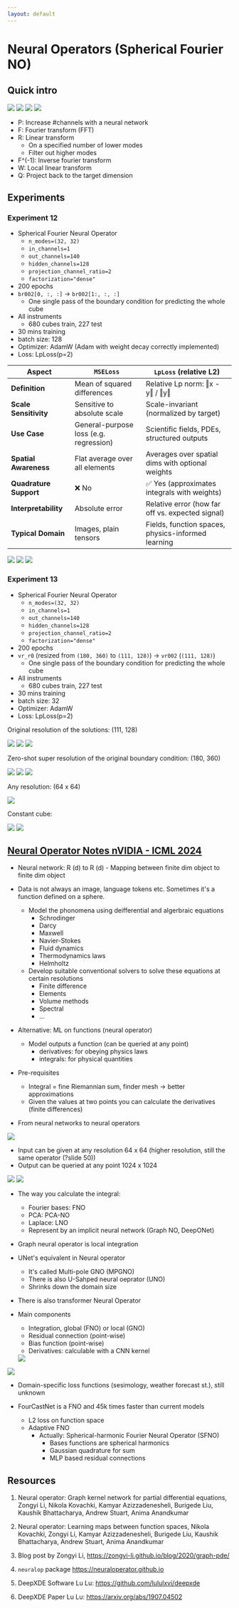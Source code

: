 ```yaml
---
layout: default
---
```

# Neural Operators (Spherical Fourier NO)

## Quick intro
<img src='resources/week_15/nn-to-no.png'/>
<img src='resources/week_15/no-1.png'/>
<img src='resources/week_15/no-2.png'/>
<img src='https://zongyi-li.github.io/neural-operator/img/fourier_full_arch5.png'/>

- P: Increase #channels with a neural network
- F: Fourier transform (FFT)
- R: Linear transform
    - On a specified number of lower modes
    - Filter out higher modes
- F^(-1): Inverse fourier transform
- W: Local linear transform
- Q: Project back to the target dimension


## Experiments

### Experiment 12

- Spherical Fourier Neural Operator
    - `n_modes=(32, 32)`
    - `in_channels=1`
    - `out_channels=140`
    - `hidden_channels=128`
    - `projection_channel_ratio=2`
    - `factorization="dense"`
- 200 epochs
- `br002[0, :, :]` -> `br002[1:, :, :]`
    - One single pass of the boundary condition for predicting the whole cube
- All instruments
    - 680 cubes train, 227 test
- 30 mins training
- batch size: 128
- Optimizer: AdamW (Adam with weight decay correctly implemented)
- Loss: LpLoss(p=2)

| Aspect                     | `MSELoss`                             | `LpLoss` (relative L2)                             |
|----------------------------|----------------------------------------|----------------------------------------------------|
| **Definition**             | Mean of squared differences            | Relative Lp norm: ‖x - y‖ / ‖y‖                     |
| **Scale Sensitivity**      | Sensitive to absolute scale            | Scale-invariant (normalized by target)             |
| **Use Case**               | General-purpose loss (e.g. regression) | Scientific fields, PDEs, structured outputs        |
| **Spatial Awareness**      | Flat average over all elements         | Averages over spatial dims with optional weights   |
| **Quadrature Support**     | ❌ No                                  | ✅ Yes (approximates integrals with weights)        |
| **Interpretability**       | Absolute error                         | Relative error (how far off vs. expected signal)   |
| **Typical Domain**         | Images, plain tensors                  | Fields, function spaces, physics-informed learning |


<img src='resources/week_15/exp_12_1.gif'>
<img src='resources/week_15/exp_12_2.gif'>
<img src='resources/week_15/exp_12_3.gif'>


### Experiment 13

- Spherical Fourier Neural Operator
    - `n_modes=(32, 32)`
    - `in_channels=1`
    - `out_channels=140`
    - `hidden_channels=128`
    - `projection_channel_ratio=2`
    - `factorization="dense"`
- 200 epochs
- `vr_r0` (resized from `(180, 360)` to `(111, 128)`) -> `vr002` (`(111, 128)`)
    - One single pass of the boundary condition for predicting the whole cube
- All instruments
    - 680 cubes train, 227 test
- 30 mins training
- batch size: 32
- Optimizer: AdamW
- Loss: LpLoss(p=2)

Original resolution of the solutions: (111, 128)

<img src='resources/week_15/exp_13_1.gif'>
<img src='resources/week_15/exp_13_2.gif'>
<img src='resources/week_15/exp_13_3.gif'>

Zero-shot super resolution of the original boundary condition: (180, 360)

<img src='resources/week_15/exp_13_4.gif'>
<img src='resources/week_15/exp_13_5.gif'>
<img src='resources/week_15/exp_13_6.gif'>

Any resolution: (64 x 64)

<img src='resources/week_15/exp_13_7.gif'>

Constant cube:

<img src='resources/week_15/exp_13_8.gif'>
<img src='resources/week_15/exp_13_9.gif'>


## <a href="https://icml.cc/virtual/2024/tutorial/35235">Neural Operator Notes nVIDIA - ICML 2024</a>

- Neural network: R (d) to R (d) - Mapping between finite dim object to finite dim object
- Data is not always an image, language tokens etc. Sometimes it's a function defined on a sphere.
    - Model the phonomena using deifferential and algerbraic equations
        - Schrodinger
        - Darcy
        - Maxwell
        - Navier-Stokes
        - Fluid dynamics
        - Thermodynamics laws
        - Helmholtz
    - Develop suitable conventional solvers to solve these equations at certain resolutions
        - Finite difference
        - Elements
        - Volume methods
        - Spectral
        - ...
- Alternative: ML on functions (neural operator)
    - Model outputs a function (can be queried at any point)
        - derivatives: for obeying physics laws
        - integrals: for physical quantities

- Pre-requisites
    - Integral = fine Riemannian sum, finder mesh -> better approximations
    - Given the values at two points you can calculate the derivatives (finite differences)

- From neural networks to neural operators
<img src='resources/week_15/nn-to-no.png'/>

- Input can be given at any resolution 64 x 64 (higher resolution, still the same operator (?slide 50)) 
- Output can be queried at any point 1024 x 1024
<img src='resources/week_15/no-1.png'/>
<img src='resources/week_15/no-2.png'/>

- The way you calculate the integral:
    - Fourier bases: FNO
    - PCA: PCA-NO
    - Laplace: LNO
    - Represent by an implicit neural network (Graph NO, DeepONet)

- Graph neural operator is local integration

- UNet's equivalent in Neural operator 
    - It's called Multi-pole GNO (MPGNO) 
    - There is also U-Sahped neural oeprator (UNO)
    - Shrinks down the domain size

- There is also transformer Neural Operator

- Main components
    - Integration, global (FNO) or local (GNO)
    - Residual connection (point-wise)
    - Bias function (point-wise)
    - Derivatives: calculable with a CNN kernel
    <img src="resources/week_15/no-3.png"/>

<img src="resources/week_15/no-4.png"/>

- Domain-specific loss functions (sesimology, weather forecast st.), still unknown

- FourCastNet is a FNO and 45k times faster than current models
    - L2 loss on function space
    - Adaptive FNO
        - Actually: Spherical-harmonic Fourier Neural Operator (SFNO)
            - Bases functions are spherical harmonics
            - Gaussian quadrature for sum
            - MLP based residual connections


## Resources
1. Neural operator: Graph kernel network for partial differential equations, Zongyi Li, Nikola Kovachki, Kamyar Azizzadenesheli, Burigede Liu, Kaushik Bhattacharya, Andrew Stuart, Anima Anandkumar
2. Neural operator: Learning maps between function spaces, Nikola Kovachki, Zongyi Li, Kamyar Azizzadenesheli, Burigede Liu, Kaushik Bhattacharya, Andrew Stuart, Anima Anandkumar
3. Blog post by Zongyi Li, https://zongyi-li.github.io/blog/2020/graph-pde/
4. `neuralop` package https://neuraloperator.github.io

5. DeepXDE Software Lu Lu: https://github.com/lululxvi/deepxde
6. DeepXDE Paper Lu Lu: https://arxiv.org/abs/1907.04502